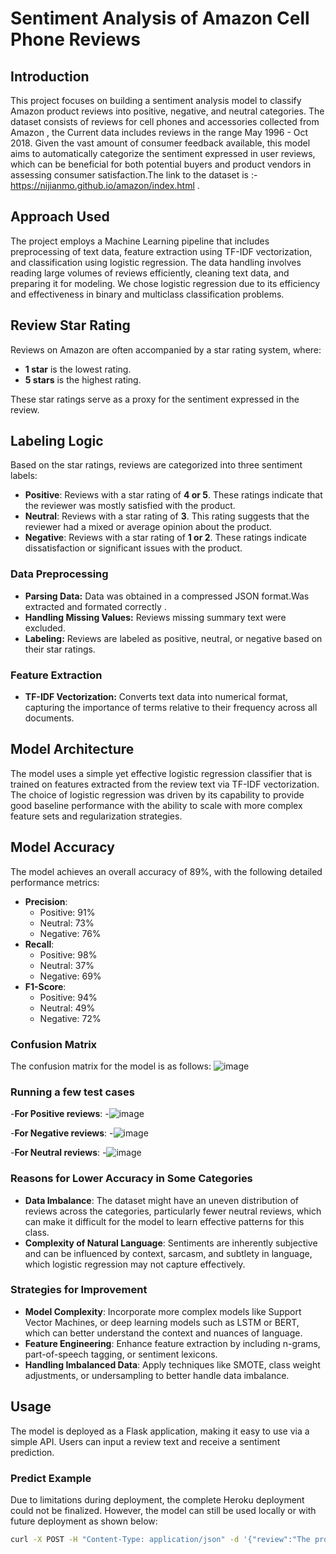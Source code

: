 # Sentiment Analysis of Amazon Cell Phone Reviews

## Introduction
This project focuses on building a sentiment analysis model to classify Amazon product reviews into positive, negative, and neutral categories. The dataset consists of reviews for cell phones and accessories collected from Amazon , the Current data includes reviews in the range May 1996 - Oct 2018. Given the vast amount of consumer feedback available, this model aims to automatically categorize the sentiment expressed in user reviews, which can be beneficial for both potential buyers and product vendors in assessing consumer satisfaction.The link to the dataset is :- https://nijianmo.github.io/amazon/index.html .

## Approach Used
The project employs a Machine Learning pipeline that includes preprocessing of text data, feature extraction using TF-IDF vectorization, and classification using logistic regression. The data handling involves reading large volumes of reviews efficiently, cleaning text data, and preparing it for modeling. We chose logistic regression due to its efficiency and effectiveness in binary and multiclass classification problems.

## Review Star Rating
Reviews on Amazon are often accompanied by a star rating system, where:

- **1 star** is the lowest rating.
- **5 stars** is the highest rating.

These star ratings serve as a proxy for the sentiment expressed in the review.

## Labeling Logic
Based on the star ratings, reviews are categorized into three sentiment labels:

- **Positive**: Reviews with a star rating of **4 or 5**. These ratings indicate that the reviewer was mostly satisfied with the product.
- **Neutral**: Reviews with a star rating of **3**. This rating suggests that the reviewer had a mixed or average opinion about the product.
- **Negative**: Reviews with a star rating of **1 or 2**. These ratings indicate dissatisfaction or significant issues with the product.


### Data Preprocessing
- **Parsing Data:** Data was obtained in a compressed JSON format.Was extracted and formated correctly .
- **Handling Missing Values:** Reviews missing summary text were excluded.
- **Labeling:** Reviews are labeled as positive, neutral, or negative based on their star ratings.



### Feature Extraction
- **TF-IDF Vectorization:** Converts text data into numerical format, capturing the importance of terms relative to their frequency across all documents.

## Model Architecture
The model uses a simple yet effective logistic regression classifier that is trained on features extracted from the review text via TF-IDF vectorization. The choice of logistic regression was driven by its capability to provide good baseline performance with the ability to scale with more complex feature sets and regularization strategies.

## Model Accuracy
The model achieves an overall accuracy of 89%, with the following detailed performance metrics:

- **Precision**:
  - Positive: 91%
  - Neutral: 73%
  - Negative: 76%
- **Recall**:
  - Positive: 98%
  - Neutral: 37%
  - Negative: 69%
- **F1-Score**:
  - Positive: 94%
  - Neutral: 49%
  - Negative: 72%

### Confusion Matrix
The confusion matrix for the model is as follows:
![image](https://github.com/Rahulkrishna-M/Sentiment_analysis_of_reviews/assets/102946334/429ed46d-f3db-4997-aa92-358c548c96a1)

### Running a few test cases
-**For Positive reviews**:
  -![image](https://github.com/Rahulkrishna-M/Sentiment_analysis_of_reviews/assets/102946334/14276a9a-8942-4e22-be9e-1a05fff65859)
  
-**For Negative reviews**:
  -![image](https://github.com/Rahulkrishna-M/Sentiment_analysis_of_reviews/assets/102946334/33348cd2-935e-4fca-bf94-d7fca117d12f)
  
-**For Neutral reviews**:
  -![image](https://github.com/Rahulkrishna-M/Sentiment_analysis_of_reviews/assets/102946334/409fa3f0-ac53-4f78-b4da-f43f611955ba)

### Reasons for Lower Accuracy in Some Categories
- **Data Imbalance**: The dataset might have an uneven distribution of reviews across the categories, particularly fewer neutral reviews, which can make it difficult for the model to learn effective patterns for this class.
- **Complexity of Natural Language**: Sentiments are inherently subjective and can be influenced by context, sarcasm, and subtlety in language, which logistic regression may not capture effectively.

### Strategies for Improvement
- **Model Complexity**: Incorporate more complex models like Support Vector Machines, or deep learning models such as LSTM or BERT, which can better understand the context and nuances of language.
- **Feature Engineering**: Enhance feature extraction by including n-grams, part-of-speech tagging, or sentiment lexicons.
- **Handling Imbalanced Data**: Apply techniques like SMOTE, class weight adjustments, or undersampling to better handle data imbalance.

## Usage
The model is deployed as a Flask application, making it easy to use via a simple API. Users can input a review text and receive a sentiment prediction.

### Predict Example
Due to limitations during deployment, the complete Heroku deployment could not be finalized. However, the model can still be used locally or with future deployment as shown below:
```bash
curl -X POST -H "Content-Type: application/json" -d '{"review":"The product was fantastic!"}' https://<app-name>.herokuapp.com/predict
